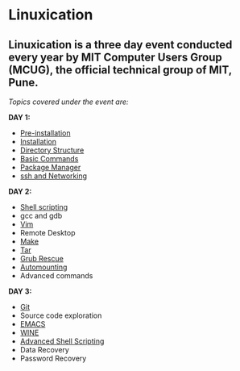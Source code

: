 Linuxication
==============

Linuxication is a three day event conducted every year by MIT Computer Users Group (MCUG), the official technical group of MIT, Pune.
 -------------

*Topics covered under the event are:*

**DAY 1:**

- [Pre-installation](https://github.com/sudeepb02/Linuxication-mcug/tree/master/Pre-Installation)
- [Installation](https://github.com/sudeepb02/Linuxication-mcug/tree/master/Installation)
- [Directory Structure](https://github.com/sudeepb02/Linuxication-mcug/tree/master/FileSystemHeirarchy)
- [Basic Commands](https://github.com/sudeepb02/Linuxication-mcug/tree/master/commands)
- [Package Manager](https://github.com/sudeepb02/Linuxication-mcug/tree/master/package-manager)
- [ssh and Networking](https://github.com/sudeepb02/Linuxication-mcug/tree/master/ssh)

**DAY 2:**

- [Shell scripting](https://github.com/sudeepb02/Linuxication-mcug/tree/master/shell-script)
- gcc and gdb
- [Vim](Vim/vim_cheatsheet.md)
- Remote Desktop
- [Make](https://github.com/sudeepb02/Linuxication-mcug/tree/master/make)  
- [Tar](https://github.com/sudeepb02/Linuxication-mcug/tree/master/Tar)
- [Grub Rescue](https://github.com/sudeepb02/Linuxication-mcug/blob/master/Grub_Rescue.pdf)
- [Automounting](https://github.com/sudeepb02/Linuxication-mcug/tree/master/Automounting)
- Advanced commands

**DAY 3:**
	
- [Git](https://github.com/sudeepb02/Linuxication-mcug/tree/master/git)
- Source code exploration
- [EMACS](https://github.com/sudeepb02/Linuxication-mcug/tree/master/emacs)
- [WINE](https://github.com/sudeepb02/Linuxication-mcug/tree/master/wine)
- [Advanced Shell Scripting](https://github.com/sudeepb02/Linuxication-mcug/tree/master/shell-script/scripts)
- Data Recovery
- Password Recovery

